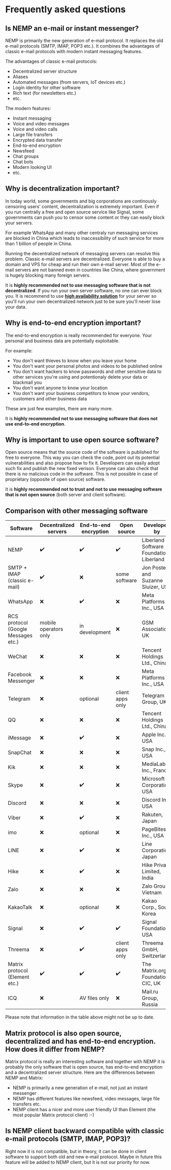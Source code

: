 # Frequently asked questions

## Is NEMP an e-mail or instant messenger?

NEMP is primarily the new generation of e-mail protocol. It replaces the old e-mail protocols (SMTP, IMAP, POP3 etc.). It combines the advantages of classic e-mail protocols with modern instant messaging features.

The advantages of classic e-mail protocols:

- Decentralized server structure
- Aliases
- Automated messages (from servers, IoT devices etc.)
- Login identity for other software
- Rich text (for newsletters etc.)
- etc.

The modern features:

- Instant messaging
- Voice and video messages
- Voice and video calls
- Large file transfers
- Encrypted data transfer
- End-to-end encryption
- Newsfeed
- Chat groups
- Chat bots
- Modern looking UI
- etc.

## Why is decentralization important?

In today world, some governments and big corporations are continously censoring users' content, decentralization is extremely important. Even if you run centrally a free and open source service like Signal, some governments can push you to censor some content or they can easily block your servers.

For example WhatsApp and many other centraly run messaging services are blocked in China which leads to inaccessibility of such service for more than 1 billion of people in China.

Running the decentralized network of messaging servers can resolve this problem. Classic e-mail servers are decentralized. Everyone is able to buy a domain and VPS for cheap and run their own e-mail server. Most of the e-mail servers are not banned even in countries like China, where government is hugely blocking many foreign servers.

It is **highly recommended not to use messaging software that is not decentralized**. If you run your own server software, no one can ever block you. It is recommend to use [**high availability solution**](https://en.wikipedia.org/wiki/High-availability_cluster) for your server so you'll run your own decentralized network just to be sure you'll never lose your data.

## Why is end-to-end encryption important?

The end-to-end encryption is really recommended for everyone. Your personal and business data are potentially exploitable.

For example:

- You don't want thieves to know when you leave your home
- You don't want your personal photos and videos to be published online
- You don't want hackers to know passwords and other sensitive data to other services you're using and potentionaly delete your data or blackmail you
- You don't want anyone to know your location
- You don't want your business competitors to know your vendors, customers and other business data

These are just few examples, there are many more.

It is **highly recommended not to use messaging software that does not use end-to-end encryption**.

## Why is important to use open source software?

Open source means that the source code of the software is published for free to everyone. This way you can check the code, point out its potential vulnerabilities and also propose how to fix it. Developers can easily adopt such fix and publish the new fixed verison. Everyone can also check that there is no malicious code in the software. This is not possible in case of proprietary (opposite of open source) software.

It is **highly recommended not to trust and not to use messaging software that is not open source** (both server and client software).

## Comparison with other messaging software

| Software                            | Decentralized servers | End-to-end encryption |     Open source    |               Developed by                    |
|-------------------------------------|-----------------------|-----------------------|--------------------|------------------------------------------|
| NEMP                                |   :heavy_check_mark:  |   :heavy_check_mark:  | :heavy_check_mark: | Liberland Software Foundation, Liberland |
| SMTP + IMAP (classic e-mail)        |   :heavy_check_mark:  |          :x:          |    some software   | Jon Postel and Suzanne Sluizer, USA      |
| WhatsApp                            |          :x:          |   :heavy_check_mark:  |         :x:        | Meta Platforms Inc., USA                 |
| RCS protocol (Google Messages etc.) | mobile operators only |     in development    |         :x:        | GSM Association, UK                      |
| WeChat                              |          :x:          |          :x:          |         :x:        | Tencent Holdings Ltd., China             |
| Facebook Messenger                  |          :x:          |          :x:          |         :x:        | Meta Platforms Inc., USA                 |
| Telegram                            |          :x:          |        optional       |  client apps only  | Telegram Group, UK                       |
| QQ                                  |          :x:          |          :x:          |         :x:        | Tencent Holdings Ltd., China             |
| iMessage                            |          :x:          |   :heavy_check_mark:  |         :x:        | Apple Inc., USA                          |
| SnapChat                            |          :x:          |          :x:          |         :x:        |	Snap Inc., USA                           |
| Kik                                 |          :x:          |          :x:          |         :x:        |	MediaLab AI Inc., France                 |
| Skype                               |          :x:          |   :heavy_check_mark:  |         :x:        |	Microsoft Corporation, USA               |
| Discord                             |          :x:          |          :x:          |         :x:        | Discord Inc., USA                        |
| Viber                               |          :x:          |   :heavy_check_mark:  |         :x:        |	Rakuten, Japan                           |
| imo                                 |          :x:          |        optional       |         :x:        |	PageBites Inc., USA                      |
| LINE                                |          :x:          |   :heavy_check_mark:  |         :x:        |	Line Corporation, Japan                  |
| Hike                                |          :x:          |   :heavy_check_mark:  |         :x:        |	Hike Private Limited, India              |
| Zalo                                |          :x:          |          :x:          |         :x:        | Zalo Group, Vietnam                      |
| KakaoTalk                           |          :x:          |        optional       |         :x:        | Kakao Corp., South Korea                 |
| Signal                              |          :x:          |   :heavy_check_mark:  | :heavy_check_mark: |	Signal Foundation, USA                   |
| Threema                             |          :x:          |   :heavy_check_mark:  |  client apps only  | Threema GmbH, Switzerland                |
| Matrix protocol (Element etc.)      |   :heavy_check_mark:  |   :heavy_check_mark:  | :heavy_check_mark: |	The Matrix.org Foundation CIC, UK        |
| ICQ                                 |          :x:          |     AV files only     |         :x:        |	Mail.ru Group, Russia                    |

Please note that information in the table above might not be up to date.

## Matrix protocol is also open source, decentralized and has end-to-end encryption. How does it differ from NEMP?

Matrix protocol is really an interesting software and together with NEMP it is probably the only software that is open source, has end-to-end encryption and a decentralized server structure. Here are the differences between NEMP and Matrix:

- NEMP is primarily a new generation of e-mail, not just an instant messenger
- NEMP has different features like newsfeed, video messages, large file transfers etc.
- NEMP client has a nicer and more user friendly UI than Element (the most popular Matrix protocol client) :-)

## Is NEMP client backward compatible with classic e-mail protocols (SMTP, IMAP, POP3)?

Right now it is not compatible, but in theory, it can be done in client software to support both old and new e-mail protocol. Maybe in future this feature will be added to NEMP client, but it is not our priority for now.

